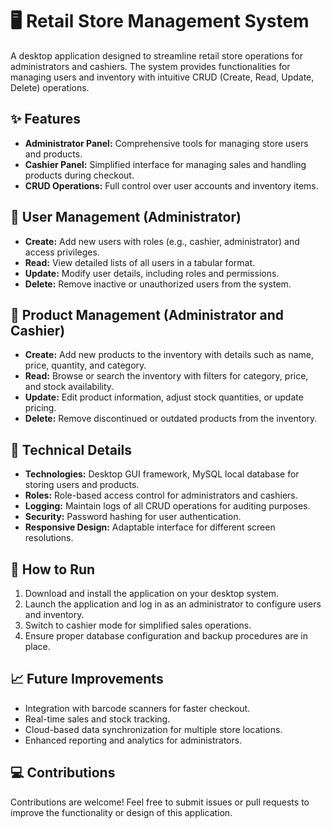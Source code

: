 <!DOCTYPE html>
<html>
<body>
    <h1>🖥️ Retail Store Management System</h1>
    <p>
        A desktop application designed to streamline retail store operations for administrators and cashiers. 
        The system provides functionalities for managing users and inventory with intuitive CRUD (Create, Read, Update, Delete) operations.
    </p>
    <h2>✨ Features</h2>
    <ul>
        <li><strong>Administrator Panel:</strong> Comprehensive tools for managing store users and products.</li>
        <li><strong>Cashier Panel:</strong> Simplified interface for managing sales and handling products during checkout.</li>
        <li><strong>CRUD Operations:</strong> Full control over user accounts and inventory items.</li>
    </ul>
    <h2>👤 User Management (Administrator)</h2>
    <ul>
        <li><strong>Create:</strong> Add new users with roles (e.g., cashier, administrator) and access privileges.</li>
        <li><strong>Read:</strong> View detailed lists of all users in a tabular format.</li>
        <li><strong>Update:</strong> Modify user details, including roles and permissions.</li>
        <li><strong>Delete:</strong> Remove inactive or unauthorized users from the system.</li>
    </ul>
    <h2>🛒 Product Management (Administrator and Cashier)</h2>
    <ul>
        <li><strong>Create:</strong> Add new products to the inventory with details such as name, price, quantity, and category.</li>
        <li><strong>Read:</strong> Browse or search the inventory with filters for category, price, and stock availability.</li>
        <li><strong>Update:</strong> Edit product information, adjust stock quantities, or update pricing.</li>
        <li><strong>Delete:</strong> Remove discontinued or outdated products from the inventory.</li>
    </ul>
    <h2>📂 Technical Details</h2>
    <ul>
        <li><strong>Technologies:</strong> Desktop GUI framework, MySQL local database for storing users and products.</li>
        <li><strong>Roles:</strong> Role-based access control for administrators and cashiers.</li>
        <li><strong>Logging:</strong> Maintain logs of all CRUD operations for auditing purposes.</li>
        <li><strong>Security:</strong> Password hashing for user authentication.</li>
        <li><strong>Responsive Design:</strong> Adaptable interface for different screen resolutions.</li>
    </ul>
    <h2>🚀 How to Run</h2>
    <ol>
        <li>Download and install the application on your desktop system.</li>
        <li>Launch the application and log in as an administrator to configure users and inventory.</li>
        <li>Switch to cashier mode for simplified sales operations.</li>
        <li>Ensure proper database configuration and backup procedures are in place.</li>
    </ol>
    <h2>📈 Future Improvements</h2>
    <ul>
        <li>Integration with barcode scanners for faster checkout.</li>
        <li>Real-time sales and stock tracking.</li>
        <li>Cloud-based data synchronization for multiple store locations.</li>
        <li>Enhanced reporting and analytics for administrators.</li>
    </ul>
    <h2>💻 Contributions</h2>
    <p>
        Contributions are welcome! Feel free to submit issues or pull requests to improve the functionality or design of this application.
    </p>
</body>
</html>
